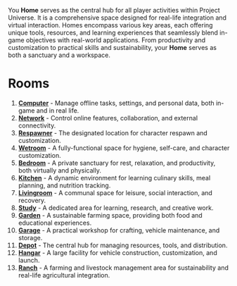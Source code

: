 You **Home** serves as the central hub for all player activities within Project Universe. It is a comprehensive space designed for real-life integration and virtual interaction. Homes encompass various key areas, each offering unique tools, resources, and learning experiences that seamlessly blend in-game objectives with real-world applications. From productivity and customization to practical skills and sustainability, your **Home** serves as both a sanctuary and a workspace.

# Rooms

1. **[Computer](01-Computer.md)** - Manage offline tasks, settings, and personal data, both in-game and in real life.
2. **[Network](02-Network.md)** - Control online features, collaboration, and external connectivity.
3. **[Respawner](03-Respawner.md)** - The designated location for character respawn and customization.
4. **[Wetroom](04-Wetroom.md)** - A fully-functional space for hygiene, self-care, and character customization.
5. **[Bedroom](05-Bedroom.md)** - A private sanctuary for rest, relaxation, and productivity, both virtually and physically.
6. **[Kitchen](06-Kitchen.md)** - A dynamic environment for learning culinary skills, meal planning, and nutrition tracking.
7. **[Livingroom](07-Livingroom.md)** - A communal space for leisure, social interaction, and recovery.
8. **[Study](08-Study.md)** - A dedicated area for learning, research, and creative work.
9. **[Garden](09-Garden.md)** - A sustainable farming space, providing both food and educational experiences.
10. **[Garage](10-Garage.md)** - A practical workshop for crafting, vehicle maintenance, and storage.
11. **[Depot](11-Depot.md)** - The central hub for managing resources, tools, and distribution.
12. **[Hangar](12-Hangar.md)** - A large facility for vehicle construction, customization, and launch.
13. **[Ranch](13-Ranch.md)** - A farming and livestock management area for sustainability and real-life agricultural integration.
